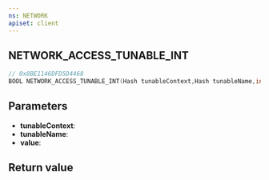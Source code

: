 ```yaml
---
ns: NETWORK
apiset: client
---
```

## NETWORK_ACCESS_TUNABLE_INT

```c
// 0x8BE1146DFD5D4468
BOOL NETWORK_ACCESS_TUNABLE_INT(Hash tunableContext,Hash tunableName,int* value);
```


## Parameters
* **tunableContext**:
* **tunableName**:
* **value**:

## Return value

